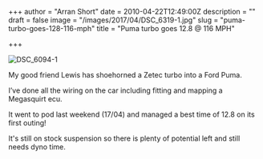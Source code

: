 +++
author = "Arran Short"
date = 2010-04-22T12:49:00Z
description = ""
draft = false
image = "/images/2017/04/DSC_6319-1.jpg"
slug = "puma-turbo-goes-128-116-mph"
title = "Puma turbo goes 12.8 @ 116 MPH"

+++


<div class="post-img">
<a href="/content/images/DSC_6094-1.jpg" target="_blank">

</a>
</div>

![DSC_6094-1](/content/images/DSC_6094-1.jpg)

My good friend Lewis has shoehorned a Zetec turbo into a Ford Puma.

I’ve done all the wiring on the car including fitting and mapping a Megasquirt ecu.

It went to pod last weekend (17/04) and managed a best time of 12.8 on its first outing!

It's still on stock suspension so there is plenty of potential left and still needs dyno time.

